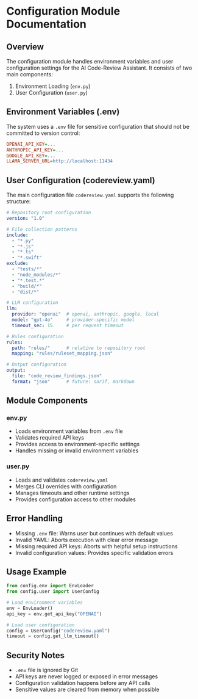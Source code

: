 # Configuration Module Documentation

## Overview
The configuration module handles environment variables and user configuration settings for the AI Code-Review Assistant. It consists of two main components:

1. Environment Loading (`env.py`)
2. User Configuration (`user.py`)

## Environment Variables (.env)

The system uses a `.env` file for sensitive configuration that should not be committed to version control:

```ini
OPENAI_API_KEY=... 
ANTHROPIC_API_KEY=... 
GOOGLE_API_KEY=... 
LLAMA_SERVER_URL=http://localhost:11434
```

## User Configuration (codereview.yaml)

The main configuration file `codereview.yaml` supports the following structure:

```yaml
# Repository root configuration
version: "1.0"

# File collection patterns
include:
  - "*.py"
  - "*.js"
  - "*.ts"
  - "*.swift"
exclude:
  - "tests/*"
  - "node_modules/*"
  - "*.test.*"
  - "build/*"
  - "dist/*"

# LLM configuration
llm:
  provider: "openai"  # openai, anthropic, google, local
  model: "gpt-4o"     # provider-specific model
  timeout_sec: 15     # per request timeout

# Rules configuration
rules:
  path: "rules/"      # relative to repository root
  mapping: "rules/ruleset_mapping.json"

# Output configuration
output:
  file: "code_review_findings.json"
  format: "json"      # future: sarif, markdown
```

## Module Components

### env.py
- Loads environment variables from `.env` file
- Validates required API keys
- Provides access to environment-specific settings
- Handles missing or invalid environment variables

### user.py
- Loads and validates `codereview.yaml`
- Merges CLI overrides with configuration
- Manages timeouts and other runtime settings
- Provides configuration access to other modules

## Error Handling

- Missing `.env` file: Warns user but continues with default values
- Invalid YAML: Aborts execution with clear error message
- Missing required API keys: Aborts with helpful setup instructions
- Invalid configuration values: Provides specific validation errors

## Usage Example

```python
from config.env import EnvLoader
from config.user import UserConfig

# Load environment variables
env = EnvLoader()
api_key = env.get_api_key("OPENAI")

# Load user configuration
config = UserConfig("codereview.yaml")
timeout = config.get_llm_timeout()
```

## Security Notes

- `.env` file is ignored by Git
- API keys are never logged or exposed in error messages
- Configuration validation happens before any API calls
- Sensitive values are cleared from memory when possible
